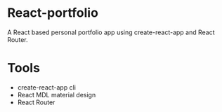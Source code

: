 # React-portfolio
A React based personal portfolio app using create-react-app and React Router.

# Tools
* create-react-app cli
* React MDL material design
* React Router

